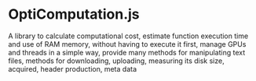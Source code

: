 # OptiComputation.js
A library to calculate computational cost, estimate function execution time and use of RAM memory, without having to execute it first, manage GPUs and threads in a simple way, provide many methods for manipulating text files, methods for downloading, uploading, measuring its disk size, acquired, header production, meta data
